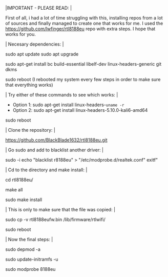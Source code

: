 


|IMPORTANT - PLEASE READ: |

First of all, i had a lot of time struggling with this, installing repos from a lot of sources and finally managed to create one that works for me.
I used the https://github.com/lwfinger/rtl8188eu repo with extra steps. I hope that works for you.



| Necesary dependencies: |

sudo apt update
sudo apt upgrade

sudo apt-get install bc build-essential libelf-dev linux-headers-generic git dkms

sudo reboot (I rebooted my system every few steps in order to make sure that everything works)


| Try either of these commands to see which works: |

* Option 1: sudo apt-get install linux-headers-`uname -r`
* Option 2: sudo apt-get install linux-headers-5.10.0-kali6-amd64

sudo reboot


| Clone the repository: |

https://github.com/BlackBlade1632/rtl8188eu.git


| Go sudo and add to blacklist another driver: |

sudo -i
echo "blacklist r8188eu" > "/etc/modprobe.d/realtek.conf"
exitf"


| Cd to the directory and make install: |

cd rtl8188eu/

make all

sudo make install


| This is only to make sure that the file was copied: |

sudo cp -v rtl8188eufw.bin /lib/firmware/rtlwifi/

sudo reboot


| Now the final steps: |

sudo depmod -a

sudo update-initramfs -u

sudo modprobe 8188eu
